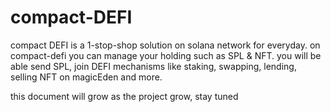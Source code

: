 # compact-DEFI
compact DEFI is a 1-stop-shop solution on solana network for everyday.
on compact-defi you can manage your holding such as SPL & NFT.
you will be able send SPL, join DEFI mechanisms like staking, swapping, lending, selling NFT on magicEden and more.


this document will grow as the project grow, stay tuned
